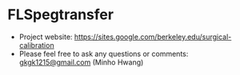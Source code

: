 # FLSpegtransfer

- Project website: https://sites.google.com/berkeley.edu/surgical-calibration
- Please feel free to ask any questions or comments: gkgk1215@gmail.com (Minho Hwang)
   
